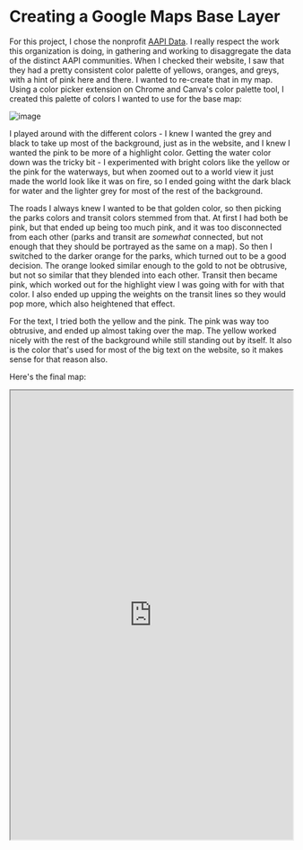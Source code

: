 # Creating a Google Maps Base Layer

For this project, I chose the nonprofit [AAPI Data](https://aapidata.com/). I really respect the work this organization is doing, in gathering and working to disaggregate the data of the distinct AAPI communities. When I checked their website, I saw that they had a pretty consistent color palette of yellows, oranges, and greys, with a hint of pink here and there. I wanted to re-create that in my map. Using a color picker extension on Chrome and Canva's color palette tool, I created this palette of colors I wanted to use for the base map:

![image](https://user-images.githubusercontent.com/59181449/112777824-208eb800-9011-11eb-864b-5329a039dc6d.png)

I played around with the different colors - I knew I wanted the grey and black to take up most of the background, just as in the website, and I knew I wanted the pink to be more of a highlight color. Getting the water color down was the tricky bit - I experimented with bright colors like the yellow or the pink for the waterways, but when zoomed out to a world view it just made the world look like it was on fire, so I ended going witht the dark black for water and the lighter grey for most of the rest of the background. </br>

The roads I always knew I wanted to be that golden color, so then picking the parks colors and transit colors stemmed from that. At first I had both be pink, but that ended up being too much pink, and it was too disconnected from each other (parks and transit are _somewhat_ connected, but not enough that they should be portrayed as the same on a map). So then I switched to the darker orange for the parks, which turned out to be a good decision. The orange looked similar enough to the gold to not be obtrusive, but not so similar that they blended into each other. Transit then became pink, which worked out for the highlight view I was going with for with that color. I also ended up upping the weights on the transit lines so they would pop more, which also heightened that effect. </br>

For the text, I tried both the yellow and the pink. The pink was way too obtrusive, and ended up almost taking over the map. The yellow worked nicely with the rest of the background while still standing out by itself. It also is the color that's used for most of the big text on the website, so it makes sense for that reason also. </br>

Here's the final map: 

<iframe src="https://satvikaneti.github.io/Advanced-GIS-Portfolio/gmapfirstproj.html" width="100%" height="800px"></iframe>

